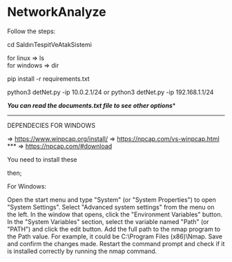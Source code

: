 # NetworkAnalyze

Follow the steps:

cd SaldırıTespitVeAtakSistemi

for linux => ls    
for windows => dir

pip install -r requirements.txt

python3 detNet.py -ip 10.0.2.1/24 or python3 detNet.py -ip 192.168.1.1/24

***You can read the documents.txt file to see other options****

-----------------------------------------------------------------------------------

DEPENDECIES FOR WINDOWS

=> https://www.winpcap.org/install/ 
=> https://npcap.com/vs-winpcap.html  ***
=> https://npcap.com/#download

You need to install these

then;

For Windows:

Open the start menu and type "System" (or "System Properties") to open "System Settings".
Select "Advanced system settings" from the menu on the left.
In the window that opens, click the "Environment Variables" button.
In the "System Variables" section, select the variable named "Path" (or "PATH") and click the edit button.
Add the full path to the nmap program to the Path value. For example, it could be C:\Program Files (x86)\Nmap.
Save and confirm the changes made.
Restart the command prompt and check if it is installed correctly by running the nmap command.
